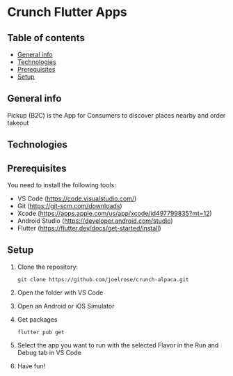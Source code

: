 # Crunch Flutter Apps

## Table of contents
* [General info](#general-info)
* [Technologies](#technologies)
* [Prerequisites](#prerequisites)
* [Setup](#setup)

## General info

Pickup (B2C) is the App for Consumers to discover places nearby and order takeout

## Technologies

## Prerequisites

You need to install the following tools:
 - VS Code (https://code.visualstudio.com/)
 - Git (https://git-scm.com/downloads)
 - Xcode (https://apps.apple.com/us/app/xcode/id497799835?mt=12)
 - Android Studio (https://developer.android.com/studio)
 - Flutter (https://flutter.dev/docs/get-started/install)

## Setup

 1. Clone the repository:
    
        git clone https://github.com/joelrose/crunch-alpaca.git 
       
     
 2. Open the folder with VS Code
 3. Open an Android or iOS Simulator
 4. Get packages
 
        flutter pub get
       
     
 5. Select the app you want to run with the selected Flavor in the Run and Debug tab in VS Code
 6. Have fun!
